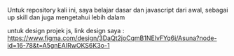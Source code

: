 Untuk repository kali ini, saya belajar dasar dan javascript dari awal, sebagai up skill dan juga mengetahui lebih dalam

untuk design projek js, link design saya :
https://www.figma.com/design/3DaQt2joCqmB1NElvFYq6j/Asuna?node-id=16-78&t=A5gnEAIRwOKS6K3o-1
